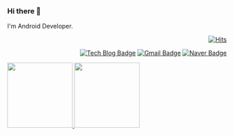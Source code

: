 ### Hi there 👋

I'm Android Developer.

<div align=right>
  
[![Hits](https://hits.seeyoufarm.com/api/count/incr/badge.svg?url=https%3A%2F%2Fgithub.com%2Ftaehyungk&count_bg=%2379C83D&title_bg=%23555555&icon=&icon_color=%23E7E7E7&title=hits&edge_flat=false)](https://hits.seeyoufarm.com)
  
</div>

<div align=right>
  
  [![Tech Blog Badge](http://img.shields.io/badge/-Tech%20blog-black?style=plastic&logo=github&link=https://taehyungk.github.io/)](https://taehyungk.github.io/)  [![Gmail Badge](https://img.shields.io/badge/Gmail-ea4335?style=plastic&logo=Gmail&logoColor=white&link=mailto:rlaxogud555@gmail.com)](mailto:rlaxogud555@gmail.com)  [![Naver Badge](https://img.shields.io/badge/Naver-03c75a?style=plastic&logo=naver&logoColor=white&link=mailto:xogud3125@naver.com)](mailto:xogud3125@naver.com)

</div>

<a href="https://github.com/anuraghazra/github-readme-stats">
  <img src="https://github-readme-stats.vercel.app/api?username=taehyungk&show_icons=true&theme=dark" height="150px"  />
</a>
<a href="https://github.com/anuraghazra/github-readme-stats">
  <img src="https://github-readme-stats.vercel.app/api/top-langs/?username=taehyungk&langs_count=5&layout=compact" height="150px" />
</a>

<!--
**TaeHyungK/TaeHyungK** is a ✨ _special_ ✨ repository because its `README.md` (this file) appears on your GitHub profile.

Here are some ideas to get you started:

- 🔭 I’m currently working on ...
- 🌱 I’m currently learning ...
- 👯 I’m looking to collaborate on ...
- 🤔 I’m looking for help with ...
- 💬 Ask me about ...
- 📫 How to reach me: ...
- 😄 Pronouns: ...
- ⚡ Fun fact: ...
-->
